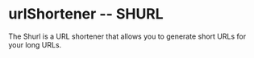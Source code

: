 # urlShortener -- SHURL

The Shurl is a URL shortener that allows you to generate short URLs for your long URLs.

